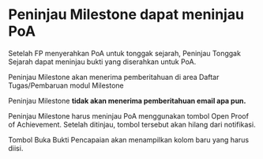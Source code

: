 # **Peninjau Milestone dapat meninjau PoA**

Setelah FP menyerahkan PoA untuk tonggak sejarah, Peninjau Tonggak Sejarah dapat meninjau bukti yang diserahkan untuk PoA.

Peninjau Milestone akan menerima pemberitahuan di area Daftar Tugas/Pembaruan modul Milestone

Peninjau Milestone **tidak akan menerima pemberitahuan email apa pun.**

Peninjau Milestone harus meninjau PoA menggunakan tombol Open Proof of Achievement. Setelah ditinjau, tombol tersebut akan hilang dari notifikasi.

Tombol Buka Bukti Pencapaian akan menampilkan kolom baru yang harus diisi.
